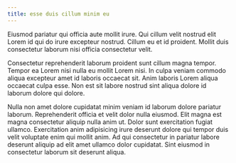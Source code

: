 ```yaml
---
title: esse duis cillum minim eu
---
```


Eiusmod pariatur qui officia aute mollit irure. Qui cillum velit nostrud elit Lorem id qui do irure excepteur nostrud. Cillum eu et id proident. Mollit duis consectetur laborum nisi officia consectetur velit.

Consectetur reprehenderit laborum proident sunt cillum magna tempor. Tempor ea Lorem nisi nulla eu mollit Lorem nisi. In culpa veniam commodo aliqua excepteur amet id laboris occaecat sit. Anim laboris Lorem aliqua occaecat culpa esse. Non est sit labore nostrud sint aliqua dolore id laborum dolore qui dolore.

Nulla non amet dolore cupidatat minim veniam id laborum dolore pariatur laborum. Reprehenderit officia et velit dolor nulla eiusmod. Elit magna est magna consectetur aliquip nulla anim ut. Dolor sunt exercitation fugiat ullamco. Exercitation anim adipisicing irure deserunt dolore qui tempor duis velit voluptate enim qui mollit anim. Ad qui consectetur in pariatur labore deserunt aliquip ad elit amet ullamco dolor cupidatat. Sint eiusmod in consectetur laborum sit deserunt aliqua.